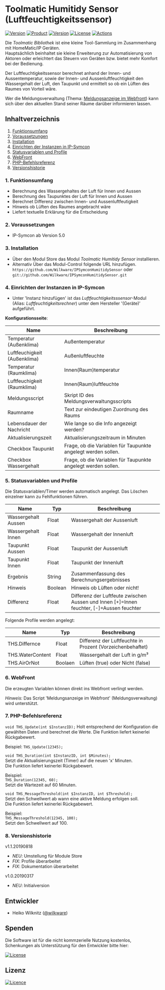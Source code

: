# Toolmatic Humitidy Sensor (Luftfeuchtigkeitssensor)

[![Version](https://img.shields.io/badge/Symcon-PHP--Modul-red.svg)](https://www.symcon.de/service/dokumentation/entwicklerbereich/sdk-tools/sdk-php/)
[![Product](https://img.shields.io/badge/Symcon%20Version-5.0%20%3E-blue.svg)](https://www.symcon.de/produkt/)
[![Version](https://img.shields.io/badge/Modul%20Version-1.1.20190818-orange.svg)](https://github.com/Wilkware/IPSymconHumiditySensor)
[![License](https://img.shields.io/badge/License-CC%20BY--NC--SA%204.0-green.svg)](https://creativecommons.org/licenses/by-nc-sa/4.0/)
[![Actions](https://github.com/Wilkware/IPSymconHumitidySensor/workflows/Check%20Style/badge.svg)](https://github.com/Wilkware/IPSymconHumiditySensor/actions)

Die *Toolmatic Bibliothek* ist eine kleine Tool-Sammlung im Zusammenhang mit HomeMatic/IP Geräten.  
Hauptsächlich beinhaltet sie kleine Erweiterung zur Automatisierung von Aktoren oder erleichtert das Steuern von Geräten bzw. bietet mehr Komfort bei der Bedienung.  
  
Der Luftfeuchtigkeitssensor berechnet anhand der Innen- und Aussentemperatur, sowie der Innen- und Aussenluftfeuchtigkeit den Wassergehalt der Luft, den Taupunkt und ermittelt so ob ein Lüften des Raumes von Vorteil wäre.  
  
Wer die Meldungsverwaltung (Thema: [Meldungsanzeige im Webfront](https://www.symcon.de/forum/threads/12115-Meldungsanzeige-im-WebFront?highlight=Meldungsverwaltung)) kann sich über den aktuellen Stand seiner Räume darüber informieren lassen.

## Inhaltverzeichnis

1. [Funktionsumfang](#1-funktionsumfang)
2. [Voraussetzungen](#2-voraussetzungen)
3. [Installation](#3-installation)
4. [Einrichten der Instanzen in IP-Symcon](#4-einrichten-der-instanzen-in-ip-symcon)
5. [Statusvariablen und Profile](#5-statusvariablen-und-profile)
6. [WebFront](#6-webfront)
7. [PHP-Befehlsreferenz](#7-php-befehlsreferenz)
8. [Versionshistorie](#8-versionshistorie)

### 1. Funktionsumfang

* Berechnung des Wassergehaltes der Luft für Innen und Aussen
* Berechnung des Taupunktes der Luft für Innen und Aussen
* Berechnet Differenz zwischen Innen- und Aussenluftfeutigkeit
* Hinweis ob Lüften des Raumes angebracht wäre
* Liefert textuelle Erklärung für die Entscheidung

### 2. Voraussetzungen

* IP-Symcon ab Version 5.0

### 3. Installation

* Über den Modul Store das Modul *Toolmatic Humitidy Sensor* installieren.
* Alternativ Über das Modul-Control folgende URL hinzufügen.  
`https://github.com/Wilkware/IPSymconHumitidySensor` oder `git://github.com/Wilkware/IPSymconHumitidySensor.git`

### 4. Einrichten der Instanzen in IP-Symcon

* Unter 'Instanz hinzufügen' ist das *Luftfeuchtigkeitsssensor*-Modul (Alias: *Luftfeuchtigkeitsrechner*) unter dem Hersteller '(Geräte)' aufgeführt.

__Konfigurationsseite__:

Name                          | Beschreibung
------------------            | ---------------------------------
Temperatur (Außenklima)       | Außentemperatur
Luftfeuchigkeit (Außenklima)  | Außenluftfeuchte
Temperatur (Raumklima)        | Innen(Raum)temperatur
Luftfeuchigkeit (Raumklima)   | Innen(Raum)luftfeuchte
Meldungsscript                | Skript ID des Meldungsverwaltungsscripts
Raumname                      | Text zur eindeutigen Zuordnung des Raums
Lebensdauer der Nachricht     | Wie lange so die Info angezeigt werden?
Aktualisierungszeit           | Aktualisierungszeitraum in Minuten
Checkbox Taupunkt             | Frage, ob die Variablen für Taupunkte angelegt werden sollen.
Checkbox Wassergehalt         | Frage, ob die Variablen für Taupunkte angelegt werden sollen.

### 5. Statusvariablen und Profile

Die Statusvariablen/Timer werden automatisch angelegt. Das Löschen einzelner kann zu Fehlfunktionen führen.

Name                 | Typ       | Beschreibung
-------------------- | --------- | ----------------
Wassergehalt Aussen  | Float     | Wassergehalt der Aussenluft
Wassergehalt Innen   | Float     | Wassergehalt der Innenluft
Taupunkt Aussen      | Float     | Taupunkt der Aussenluft
Taupunkt Innen       | Float     | Taupunkt der Innenluft
Ergebnis             | String    | Zusammenfassung des Berechnungsergebnisses
Hinweis              | Boolean   | Hinweis ob Lüften oder nicht!
Differenz            | Float     | Differenz der Luftfeute zwischen Aussen und Innen  [+]=Innen feuchter, [-]=Aussen feuchter

Folgende Profile werden angelegt:

Name                 | Typ       | Beschreibung
-------------------- | --------- | ----------------
THS.Differnce        | Float     | Differenz der Luftfeuchte in Prozent (Vorzeichenbehaftet)
THS.WaterContent     | Float     | Wassergehalt der Luft in g/m³
THS.AirOrNot         | Boolaen   | Lüften (true) oder Nicht (false)

### 6. WebFront

Die erzeugten Variablen können direkt ins Webfront verlingt werden.  

_Hinweis:_ Das Script 'Meldungsanzeige im Webfront' (Meldungsverwaltung) wird unterstützt.

### 7. PHP-Befehlsreferenz

`void THS_Update(int $InstanzID);`
Holt entsprechend der Konfiguration die gewählten Daten und berechnet die Werte.
Die Funktion liefert keinerlei Rückgabewert.

Beispiel:
`THS_Update(12345);`

`void THS_Duration(int $InstanzID, int $Minutes);`  
Setzt die Aktualisierungszeit (Timer) auf die neuen 'x' Minuten.  
Die Funktion liefert keinerlei Rückgabewert.

Beispiel:  
`THS_Duration(12345, 60);`  
Setzt die Wartezeit auf 60 Minuten.

`void THS_MessageThreshold(int $InstanzID, int $Threshold);`  
Setzt den Schwellwert ab wann eine aktive Meldung erfolgen soll.  
Die Funktion liefert keinerlei Rückgabewert.

Beispiel:  
`THS_MessageThreshold(12345, 100);`  
Setzt den Schwellwert auf 100.

### 8. Versionshistorie

v1.1.20190818

* _NEU_: Umstellung für Module Store
* _FIX_: Profile überarbeitet
* _FIX_: Dokumentation überarbeitet

v1.0.20190317

* _NEU_: Initialversion

## Entwickler

* Heiko Wilknitz ([@wilkware](https://github.com/wilkware))

## Spenden

Die Software ist für die nicht kommzerielle Nutzung kostenlos, Schenkungen als Unterstützung für den Entwickler bitte hier:

[![License](https://img.shields.io/badge/Einfach%20spenden%20mit-PayPal-blue.svg)](https://www.paypal.com/cgi-bin/webscr?cmd=_s-xclick&hosted_button_id=8816166)

## Lizenz

[![Licence](https://licensebuttons.net/i/l/by-nc-sa/transparent/00/00/00/88x31-e.png)](https://creativecommons.org/licenses/by-nc-sa/4.0/)
